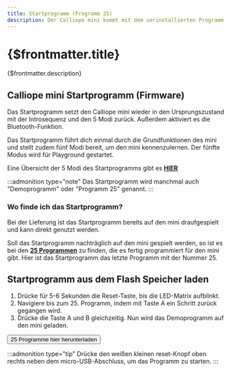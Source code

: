 ```yaml
---
title: Startprogramm (Programm 25)
description: Der Calliope mini kommt mit dem vorinstallierten Programm, das dir einen Startpunkt in der Nutzung bieten soll.
---
```


<script>
import {Button} from '@svelteness/kit-docs';
</script>

# {$frontmatter.title}

{$frontmatter.description}

## Calliope mini Startprogramm (Firmware)

Das Startprogramm setzt den Calliope mini wieder in den Ursprungszustand mit der Introsequenz und den 5 Modi zurück. Außerdem aktiviert es die Bluetooth-Funktion.

Das Startprogramm führt dich einmal durch die Grundfunktionen des mini und stellt zudem fünf Modi bereit, um den mini kennenzulernen. Der fünfte Modus wird für Playground gestartet.

Eine Übersicht der 5 Modi des Startprogramms gibt es **[HIER](https://calliope.cc/los-geht-s/erste-schritte#turquoise)** 

:::admonition type="note"
Das Startprogramm wird manchmal auch "Demoprogramm" oder "Programm 25" genannt.
:::

### Wo finde ich das Startprogramm?

Bei der Lieferung ist das Startprogramm bereits auf den mini draufgespielt und kann direkt genutzt werden.

Soll das Startprogramm nachträglich auf den mini gespielt werden, so ist es bei den **[25 Programmen](https://calliope.cc/calliope-mini/25programme)** zu finden, die es fertig programmiert für den mini gibt. Hier ist das Startprogramm das letzte Programm mit der Nummer 25.

## Startprogramm aus dem Flash Speicher laden

1. Drücke für 5-6 Sekunden die Reset-Taste, bis die LED-Matrix aufblinkt.  
2. Navigiere bis zum 25. Programm, indem mit Taste A ein Schritt zurück gegangen wird.  
3. Drücke die Taste A und B gleichzeitig. Nun wird das Demoprogramm auf den mini geladen.  


<Button type="raised" href='https://calliope.cc/media/pages/calliope-mini/25programme/589dc979af-1601938460/25originalprogramme.zip' >25 Programme hier herunterladen</Button>

:::admonition type="tip"
Drücke den weißen kleinen reset-Knopf oben rechts neben dem micro-USB-Abschluss, um das Programm zu starten.
:::